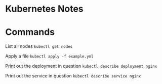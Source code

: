 # Kubernetes Notes

# Commands
List all nodes
`kubectl get nodes`

Apply a file
`kubectl apply -f example.yml` 

Print out the deployment in question 
`kubectl describe deployment nginx` 

Print out the service in question 
`kubectl describe service nginx` 


